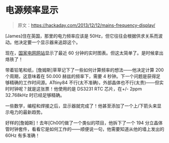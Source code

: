 # 电源频率显示

> 原文：<https://hackaday.com/2013/12/12/mains-frequency-display/>

[James]住在英国，那里的电力频率应该是 50Hz，但它往往会根据供求关系而波动。他决定要一个显示器来追踪这个。

现在，[国家电网网站](http://www2.nationalgrid.com/uk/industry-information/electricity-transmission-operational-data/)显示了最近 60 分钟的实时图表。但这太简单了。是时候拿出烙铁了！

带着铅笔和纸，[詹姆斯]草草记下了一些如何计算频率的想法——他决定计算 200 个周期，这意味着在 50.000 赫兹的频率下，需要 4 秒钟。下一个问题是获得足够精确的工作时间源。ATtiny84 不行(太不准确)，外部晶体也不行(太贵)——但实时时钟呢？就是这张票！他使用的是 DS3231 RTC 芯片，在+/- 2ppm 32.768kHz 时已经足够精确。

一些数学，编程和焊接之后，显示器就完成了！他甚至添加了一个上/下箭头来显示电力的最新趋势。

好样的[詹姆斯]！去年[Ch00f]做了一个类似的项目，他拆下了一个 194 分立晶体管时钟套件，看看它是如何工作的——顺便说一句，他需要知道从他的墙上发出的 60Hz 有多准确！